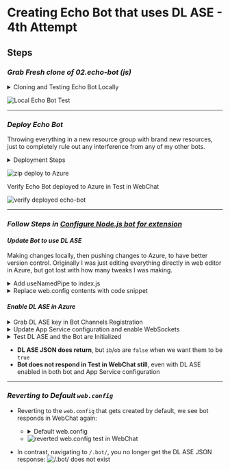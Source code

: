 # Creating Echo Bot that uses DL ASE - 4th Attempt

## Steps

### *Grab Fresh clone of 02.echo-bot (js)*
<details>
    <summary>Cloning and Testing Echo Bot Locally</summary>

* `git clone https://github.com/microsoft/BotBuilder-Samples.git`
* Navigate to `02.echo-bot` (js)
* To make successful deployment super obvious, change `bot.js` to echo user's message + `'- 4th echo bot!'` appended
* `npm i` and `npm start` to run bot and ensure everything works locally in Emulator

</details>

![Local Echo Bot Test](../media/local-echo-bot-test.png)

___

### *Deploy Echo Bot*
Throwing everything in a new resource group with brand new resources, just to completely rule out any interference from any of my other bots.

<details> 
    <summary>Deployment Steps</summary>

**Manually in Azure**

<details>
    <summary>Create Resource Group & App Service Plan</summary>

Due to some issues with az cli and zip deployment right now, **going to create some pieces manually** to deploy instead of just following instructions to the T in [Deploy your bot](https://docs.microsoft.com/en-us/azure/bot-service/bot-builder-deploy-az-cli?view=azure-bot-service-4.0&tabs=javascript) article
* **Resources for this 4th attempt will all be named `ash-streaming-echo-js4`**
* [Create resource group](https://ms.portal.azure.com/#create/Microsoft.ResourceGroup) (`westus2`)
* [Create Azure App Service Plan](https://ms.portal.azure.com/#create/Microsoft.AppServicePlanCreate) (`Windows`, `westus2`, `S1`)

</details>

**Using AZ CLI**
<details>
    <summary>Create App Registration, App Service, Bot Channels Registration. Prepare code for deployment. Deploy code to Azure.</summary>

* Create Azure Application Registration: `az ad app create --display-name "ash-streaming-echo-js4" --password "..." --available-to-other-tenants`

* Create App Service & Bot Channels Registration - with existing resource group and existing app service plan
    * `az deployment group create --resource-group "ash-streaming-echo-js4" --template-file "deploymentTemplates/template-with-preexisting-rg.json" --parameters appId="8c31f069-xxxx-xxxx-xxxx-xxxxxxxxb837" appSecret="..." botId="ash-streaming-echo-js4" newWebAppName="ash-streaming-echo-js4" newAppServicePlanName="ash-streaming-echo-js4" appServicePlanLocation="westus2" --name "ash-streaming-echo-js4"`

* Prepare code for deployment
    * Create `web.config`: `az bot prepare-deploy --code-dir "." --lang Javascript`
    * Zip code directory manually: 
        * ![zipping code](../media/zipping-code.png)

* Deploy code to Azure: `az webapp deployment source config-zip --resource-group "ash-streaming-echo-js4" --name "ash-streaming-echo-js4" --src "codes.zip"`


</details>

</details>

![zip deploy to Azure](../media/zip-deploy-to-azure.png)

Verify Echo Bot deployed to Azure in Test in WebChat

![verify deployed echo-bot](../media/verify-echo-deployed.png)

___

### *Follow Steps in [Configure Node.js bot for extension](https://docs.microsoft.com/en-us/azure/bot-service/bot-service-channel-directline-extension-node-bot?view=azure-bot-service-4.0)*

#### *Update Bot to use DL ASE*

Making changes locally, then pushing changes to Azure, to have better version control. Originally I was just editing everything directly in web editor in Azure, but got lost with how many tweaks I was making.

<details>
    <summary>Add useNamedPipe to index.js</summary>

* Add `BotFrameworkAdapter.useNamedPipe` method in `index.js`. This is after `/api/messages` and before `upgrade` listeners.
    * ![useNamedPipe](../media/useNamedPipe-in-index.png)

* <details>
    <summary>Change echo message, add credentials to .env, and deploy changes to Azure.</summary>

    * Appended "useNamePipe" to echo message that bot sends
    * Add appId and password to .env
    * Deploy changes (`az webapp deployment source config-zip --resource-group "ash-streaming-echo-js4" --name "ash-streaming-echo-js4" --src "codes.zip"`)

    * Verify changes deployed to Azure and the `useNamedPipe` piece in bot didn't break anything by testing in WebChat
![useNamedPipe test in WebChat](../media/useNamePipe-piece-test-in-webchat.png)

</details>


</details>


<details>
    <summary>Replace web.config contents with code snippet</summary>

* Replace web.config contents with following code snippet:
    ```xml
        <?xml version="1.0" encoding="utf-8"?>
        <configuration>
          <system.webServer>
            <handlers>      
              <add name="aspNetCore" path="*/.bot/*" verb="*" modules="AspNetCoreModule" resourceType="Unspecified" />
              <add name="iisnode" path="*" verb="*" modules="iisnode" />
            </handlers>
           </system.webServer>
        </configuration>    
    ```
    * After deploying the change in `web.config` to Azure, the bot now does not work in Test in WebChat. This is expected, as we still have not enabled DL ASE Azure App Service.
        * ![bot does not work in Test in WebChat post-web.config change](../media/bot-does-not-work-in-wc-after-editing-webconfig.png)

</details>

#### *Enable DL ASE in Azure*

<details>
    <summary>Grab DL ASE key in Bot Channels Registration</summary>

![grab DL ASE Key](../media/grab-dlase-key.png)
</details>

<details>
    <summary>Update App Service configuration and enable WebSockets</summary>

![Update App Service Configuration](../media/update-app-service-config.png)
</details>

<details>
    <summary>Test DL ASE and the Bot are Initialized</summary>
    
Go to `https://ash-streaming-echo-js4.azurewebsites.net/.bot/`: ![json results](../media/dlase-ib-ob-false.png)

</details>

* **DL ASE JSON does return**, but `ib`/`ob` are `false` when we want them to be `true`
* **Bot does not respond in Test in WebChat still**, even with DL ASE enabled in both bot and App Service configuration

___

### *Reverting to Default `web.config`*
* Reverting to the `web.config` that gets created by default, we see bot responds in WebChat again:
    * <details>
        <summary>Default web.config</summary>
        
        ```xml
            <?xml version="1.0" encoding="utf-8"?>
            <!--
                 This configuration file is required if iisnode is used to run node processes behind
                 IIS or IIS Express.  For more information, visit:
            
                 https://github.com/tjanczuk/iisnode/blob/master/src/samples/configuration/web.config
            -->
            
            <configuration>
              <system.webServer>
                <!-- Visit http://blogs.msdn.com/b/windowsazure/archive/2013/11/14/introduction-to-websockets-on-windows-azure-web-sites.aspx for more information on WebSocket support -->
                <webSocket enabled="false" />
                <handlers>
                  <!-- Indicates that the server.js file is a node.js site to be handled by the iisnode module -->
                  <add name="iisnode" path="index.js" verb="*" modules="iisnode"/>
                </handlers>
                <rewrite>
                  <rules>
                    <!-- Do not interfere with requests for node-inspector debugging -->
                    <rule name="NodeInspector" patternSyntax="ECMAScript" stopProcessing="true">
                      <match url="^index.js\/debug[\/]?" />
                    </rule>
            
                    <!-- First we consider whether the incoming URL matches a physical file in the /public folder -->
                    <rule name="StaticContent">
                      <action type="Rewrite" url="public{REQUEST_URI}"/>
                    </rule>
            
                    <!-- All other URLs are mapped to the node.js site entry point -->
                    <rule name="DynamicContent">
                      <conditions>
                        <add input="{REQUEST_FILENAME}" matchType="IsFile" negate="True"/>
                      </conditions>
                      <action type="Rewrite" url="index.js"/>
                    </rule>
                  </rules>
                </rewrite>
                
                <!-- 'bin' directory has no special meaning in node.js and apps can be placed in it -->
                <security>
                  <requestFiltering>
                    <hiddenSegments>
                      <remove segment="bin"/>
                    </hiddenSegments>
                  </requestFiltering>
                </security>
            
                <!-- Make sure error responses are left untouched -->
                <httpErrors existingResponse="PassThrough" />
            
                <!--
                  You can control how Node is hosted within IIS using the following options:
                    * watchedFiles: semi-colon separated list of files that will be watched for changes to restart the server
                    * node_env: will be propagated to node as NODE_ENV environment variable
                    * debuggingEnabled - controls whether the built-in debugger is enabled
            
                  See https://github.com/tjanczuk/iisnode/blob/master/src/samples/configuration/web.config for a full list of options
                -->
                <!--<iisnode watchedFiles="web.config;*.js"/>-->
              </system.webServer>
            </configuration>
        
        ```

    </details>

    * ![reverted web.config test in WebChat](../media/reverted-to-default-webconfig-test-in-wc.png)
* In contrast, navigating to `/.bot/`, you no longer get the DL ASE JSON response:
    ![/.bot/ does not exist](../media/dot-bot-doesnt-exist.png)
